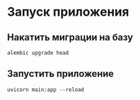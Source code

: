Запуск приложения
===========
Накатить миграции на базу
-----------
```
alembic upgrade head
```
Запустить приложение
-----------
```
uvicorn main:app --reload
```